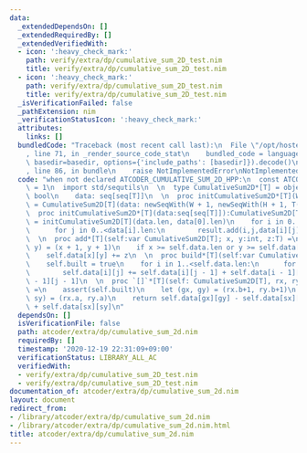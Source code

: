 ```yaml
---
data:
  _extendedDependsOn: []
  _extendedRequiredBy: []
  _extendedVerifiedWith:
  - icon: ':heavy_check_mark:'
    path: verify/extra/dp/cumulative_sum_2D_test.nim
    title: verify/extra/dp/cumulative_sum_2D_test.nim
  - icon: ':heavy_check_mark:'
    path: verify/extra/dp/cumulative_sum_2D_test.nim
    title: verify/extra/dp/cumulative_sum_2D_test.nim
  _isVerificationFailed: false
  _pathExtension: nim
  _verificationStatusIcon: ':heavy_check_mark:'
  attributes:
    links: []
  bundledCode: "Traceback (most recent call last):\n  File \"/opt/hostedtoolcache/Python/3.10.7/x64/lib/python3.10/site-packages/onlinejudge_verify/documentation/build.py\"\
    , line 71, in _render_source_code_stat\n    bundled_code = language.bundle(stat.path,\
    \ basedir=basedir, options={'include_paths': [basedir]}).decode()\n  File \"/opt/hostedtoolcache/Python/3.10.7/x64/lib/python3.10/site-packages/onlinejudge_verify/languages/nim.py\"\
    , line 86, in bundle\n    raise NotImplementedError\nNotImplementedError\n"
  code: "when not declared ATCODER_CUMULATIVE_SUM_2D_HPP:\n  const ATCODER_CUMULATIVE_SUM_2D_HPP*\
    \ = 1\n  import std/sequtils\n  \n  type CumulativeSum2D*[T] = object\n    built:\
    \ bool\n    data: seq[seq[T]]\n  \n  proc initCumulativeSum2D*[T](W, H:int):CumulativeSum2D[T]\
    \ = CumulativeSum2D[T](data: newSeqWith(W + 1, newSeqWith(H + 1, T(0))), built:false)\n\
    \  proc initCumulativeSum2D*[T](data:seq[seq[T]]):CumulativeSum2D[T] =\n    result\
    \ = initCumulativeSum2D[T](data.len, data[0].len)\n    for i in 0..<data.len:\n\
    \      for j in 0..<data[i].len:\n        result.add(i,j,data[i][j])\n    result.build()\n\
    \  \n  proc add*[T](self:var CumulativeSum2D[T]; x, y:int, z:T) =\n    let (x,\
    \ y) = (x + 1, y + 1)\n    if x >= self.data.len or y >= self.data[0].len: return\n\
    \    self.data[x][y] += z\n  \n  proc build*[T](self:var CumulativeSum2D[T]) =\n\
    \    self.built = true\n    for i in 1..<self.data.len:\n      for j in 1..<self.data[i].len:\n\
    \        self.data[i][j] += self.data[i][j - 1] + self.data[i - 1][j] - self.data[i\
    \ - 1][j - 1]\n  \n  proc `[]`*[T](self: CumulativeSum2D[T], rx, ry:Slice[int]):T\
    \ =\n    assert(self.built)\n    let (gx, gy) = (rx.b+1, ry.b+1)\n    let (sx,\
    \ sy) = (rx.a, ry.a)\n    return self.data[gx][gy] - self.data[sx][gy] - self.data[gx][sy]\
    \ + self.data[sx][sy]\n"
  dependsOn: []
  isVerificationFile: false
  path: atcoder/extra/dp/cumulative_sum_2d.nim
  requiredBy: []
  timestamp: '2020-12-19 22:31:09+09:00'
  verificationStatus: LIBRARY_ALL_AC
  verifiedWith:
  - verify/extra/dp/cumulative_sum_2D_test.nim
  - verify/extra/dp/cumulative_sum_2D_test.nim
documentation_of: atcoder/extra/dp/cumulative_sum_2d.nim
layout: document
redirect_from:
- /library/atcoder/extra/dp/cumulative_sum_2d.nim
- /library/atcoder/extra/dp/cumulative_sum_2d.nim.html
title: atcoder/extra/dp/cumulative_sum_2d.nim
---
```

